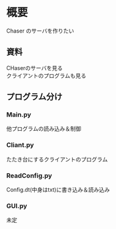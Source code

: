
# 概要

Chaser のサーバを作りたい

## 資料

CHaserのサーバを見る  
クライアントのプログラムも見る

## プログラム分け

### Main.py

他プログラムの読み込み＆制御

### Cliant.py

たたき台にするクライアントのプログラム

### ReadConfig.py

Config.dt(中身はtxt)に書き込み＆読み込み

### GUI.py

未定
